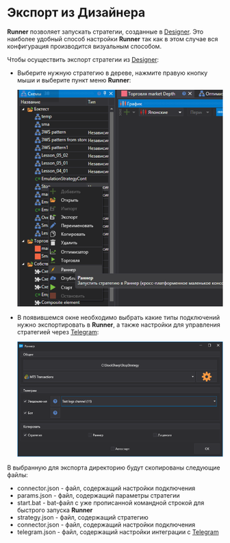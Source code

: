 # Экспорт из Дизайнера

**Runner** позволяет запускать стратегии, созданные в [Designer](../designer.md). Это наиболее удобный способ настройки **Runner** так как в этом случае вся конфигурация производится визуальным способом.

Чтобы осуществить экспорт стратегии из [Designer](../designer.md):

- Выберите нужную стратегию в дереве, нажмите правую кнопку мыши и выберите пункт меню **Runner**:

  ![Designer_Runner_1](../../images/designer_runner_1.png)

- В появившемся окне необходимо выбрать какие типы подключений нужно экспортировать в **Runner**, а также настройки для управления стратегией через [Telegram](../telegram_services.md):

  ![Designer_Runner_1](../../images/designer_runner_2.png)

В выбранную для экспорта директорию будут скопированы следующие файлы:

- connector.json - файл, содержащий настройки подключения
- params.json - файл, содержащий параметры стратегии
- start.bat - bat-файл с уже прописанной командной строкой для быстрого запуска **Runner**
- strategy.json - файл, содержащий стратегию
- connector.json - файл, содержащий настройки подключения
- telegram.json - файл, содержащий настройки интеграции с [Telegram](../telegram_services.md)
